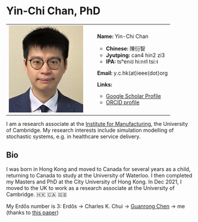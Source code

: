 # Yin-Chi Chan, PhD

<table id="card">
    <tr>
        <td>
            <img src="yinchi.png" width="200px"/>
        </td>
        <td>
            <ul>
                <p><b>Name:</b> Yin-Chi Chan</p>
                <ul>
                    <li><b>Chinese:</b> 陳衍智</li>
                    <li><b>Jyutping:</b> can4 hin2 zi3</li>
                    <li><b>IPA:</b> tsʰɐn˨˩ hi:n˧˥ tsi:˧</li>
                </ul>
                <p><b>Email:</b> y.c.hk(at)ieee(dot)org<br/></p>
                <p><b>Links:</b></p>
                <ul>
                <li><a href="https://scholar.google.com/citations?user=NJEB3swAAAAJ" target="_blank">Google Scholar Profile</a></li>
                <li><a href="https://orcid.org/0000-0002-2405-8472" target="_blank">ORCID profile</a></li>
                </ul>
            </ul>
        </td>
    </tr>
</table>

I am a research associate at the [Institute for Manufacturing](https://www.ifm.eng.cam.ac.uk/), the University of Cambridge. My research interests include simulation modelling of stochastic systems, e.g. in healthcare service delivery.

## Bio

I was born in Hong Kong and moved to Canada for several years as a child, returning to Canada to study at the University of Waterloo. I then completed my Masters and PhD at the City University of Hong Kong. In Dec 2021, I moved to the UK to work as a research associate at the University of Cambridge. 🇭🇰 🇨🇦 🇬🇧

My Erdős number is 3: Erdős → Charles K. Chui → [Guanrong Chen](https://www.ee.cityu.edu.hk/~gchen/erdos.html) → me (thanks to [this paper](https://doi.org/10.1109/ACCESS.2020.3032584))
